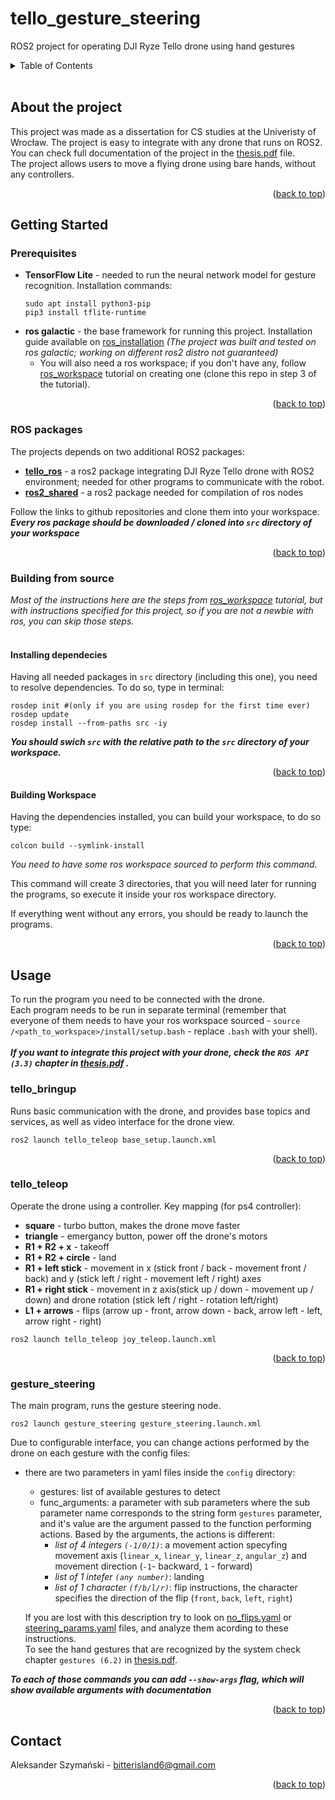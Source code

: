 <a name="readme-top"></a>

# tello_gesture_steering
ROS2 project for operating DJI Ryze Tello drone using hand gestures

<details>
  <summary>Table of Contents</summary>
  <ol>
    <li>
      <a href="#about-the-project">About The Project</a>
    </li>
    <li>
      <a href="#getting-started">Getting Started</a>
      <ul>
        <li><a href="#prerequisites">Prerequisites</a></li>
        <li><a href="#building-from-source">Building from source</a></li>
      </ul>
    </li>
    <li><a href="#usage">Usage</a></li>
    <li><a href="#contact">Contact</a></li>
  </ol>
</details>
<br>

## About the project
This project was made as a dissertation for CS studies at the Univeristy of Wrocław. The project is easy to integrate with any drone that runs on ROS2. You can check full documentation of the project in the [thesis.pdf](./thesis.pdf) file. <br>
The project allows users to move a flying drone using bare hands, without any controllers.
<p align="right">(<a href="#readme-top">back to top</a>)</p>

## Getting Started
### Prerequisites
* **TensorFlow Lite** - needed to run the neural network model for gesture recognition. Installation commands:
  ```
  sudo apt install python3-pip
  pip3 install tflite-runtime
  ```
* **ros galactic** - the base framework for running this project. Installation guide available on [ros_installation] *(The project was built and tested on ros galactic; working on different ros2 distro not guaranteed)* <br>
    - You will also need a ros workspace; if you don't have any, follow [ros_workspace] tutorial on creating one (clone this repo in step 3 of the tutorial).
<p align="right">(<a href="#readme-top">back to top</a>)</p>

### ROS packages
The projects depends on two additional ROS2 packages:
* **[tello_ros]** - a ros2 package integrating DJI Ryze Tello drone with ROS2 environment; needed for other programs to communicate with the robot.
* **[ros2_shared]** - a ros2 package needed for compilation of ros nodes

Follow the links to github repositories and clone them into your workspace.
***Every ros package should be downloaded / cloned into `src` directory of your workspace***
<p align="right">(<a href="#readme-top">back to top</a>)</p>

### Building from source
*Most of the instructions here are the steps from [ros_workspace] tutorial, but with instructions specified for this project, so if you are not a newbie with ros, you can skip those steps.*<br><br>

#### Installing dependecies
Having all needed packages in `src` directory (including this one), you need to resolve dependencies. To do so, type in terminal:
```
rosdep init #(only if you are using rosdep for the first time ever)
rosdep update
rosdep install --from-paths src -iy
```
***You should swich `src` with the relative path to the `src` directory of your workspace.***
<p align="right">(<a href="#readme-top">back to top</a>)</p>

#### Building Workspace
Having the dependencies installed, you can build your workspace, to do so type:
```
colcon build --symlink-install
```
*You need to have some ros workspace sourced to perform this command.*

This command will create 3 directories, that you will need later for running the programs, so execute it inside your ros workspace directory.

If everything went without any errors, you should be ready to launch the programs.
<p align="right">(<a href="#readme-top">back to top</a>)</p>

## Usage
To run the program you need to be connected with the drone.<br>
Each program needs to be run in separate terminal (remember that everyone of them needs to have your ros workspace sourced - `source /<path_to_workspace>/install/setup.bash` - replace `.bash` with your shell). <br><br>
***If you want to integrate this project with your drone, check the `ROS API (3.3)` chapter in [thesis.pdf](./thesis.pdf) .***

### tello_bringup
Runs basic communication with the drone, and provides base topics and services, as well as video interface for the drone view.
```
ros2 launch tello_teleop base_setup.launch.xml
```
<p align="right">(<a href="#readme-top">back to top</a>)</p>

### tello_teleop
Operate the drone using a controller. Key mapping (for ps4 controller):
- **square** -  turbo button, makes the drone move faster
- **triangle** - emergancy button, power off the drone's motors
- **R1 + R2 + x** - takeoff
- **R1 + R2 + circle** - land
- **R1 + left stick** - movement in x (stick front / back - movement front / back) and y (stick left / right - movement left / right) axes 
- **R1 + right stick** - movement in z axis(stick up / down - movement up / down) and drone rotation (stick left / right - rotation left/right)
- **L1 + arrows** - flips (arrow up - front, arrow down - back, arrow left - left, arrow right - right)

```
ros2 launch tello_teleop joy_teleop.launch.xml
```
<p align="right">(<a href="#readme-top">back to top</a>)</p>

### gesture_steering
The main program, runs the gesture steering node. 
```
ros2 launch gesture_steering gesture_steering.launch.xml
```
Due to configurable interface, you can change actions performed by the drone on each gesture with the config files:
- there are two parameters in yaml files inside the `config` directory:
  - gestures: list of available gestures to detect
  - func_arguments: a parameter with sub parameters where the sub parameter name corresponds to the string form `gestures` parameter, and it's value are the argument passed to the function performing actions. Based by the arguments, the actions is different:
    - *list of 4 integers `(-1/0/1)`*: a movement action specyfing movement axis (`linear_x`, `linear_y`, `linear_z`, `angular_z`) and movement direction (`-1`- backward, `1` - forward)
    - *list of 1 intefer `(any number)`*: landing
    - *list of 1 character `(f/b/l/r)`*: flip instructions, the character specifies the direction of the flip (`front`, `back`, `left`, `right`)
  
  If you are lost with this description try to look on [no_flips.yaml](./gesture_steering/config/no_flips.yaml) or [steering_params.yaml](./gesture_steering/config/steering_params.yaml) files, and analyze them acording to these instructions. <br>
  To see the hand gestures that are recognized by the system check chapter `gestures (6.2)` in [thesis.pdf](./thesis.pdf). 
  
***To each of those commands you can add `--show-args` flag, which will show available arguments with documentation***
<p align="right">(<a href="#readme-top">back to top</a>)</p>

## Contact
Aleksander Szymański - bitterisland6@gmail.com
<p align="right">(<a href="#readme-top">back to top</a>)</p>

[ros_installation]: https://docs.ros.org/en/foxy/Installation.html
[ros_workspace]: https://docs.ros.org/en/foxy/Tutorials/Beginner-Client-Libraries/Creating-A-Workspace/Creating-A-Workspace.html
[tello_ros]: https://github.com/clydemcqueen/tello_ros
[ros2_shared]: https://github.com/ptrmu/ros2_shared